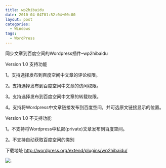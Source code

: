```yaml
---
title: wp2hibaidu
date: 2010-04-04T01:52:04+00:00
layout: post
categories:
  - Windows
tags:
  - WordPress
---
```


同步文章到百度空间的Wordpress插件–wp2hibaidu

Version 1.0 支持功能

1。支持选择发布到百度空间中文章的评论权限。

2。支持选择发布到百度空间中文章的访问权限。

3。支持选择发布到百度空间中文章的转载权限。

4。支持将Wordpress中文章链接发布到百度空间，并可选原文链接显示的位置。
<!--more-->
Version 1.0 不支持功能

1。不支持将Wordpress中私密(private)文章发布到百度空间。

2。不支持自动获取百度空间的类别

下载地址 <http://wordpress.org/extend/plugins/wp2hibaidu/>

![.](https://i0.wp.com/a.imagehost.org/0460/3143205C30-5.jpg?w=720)
